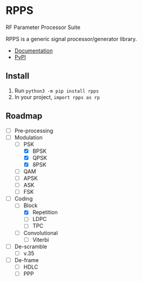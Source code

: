 # RPPS
 RF Parameter Processor Suite

RPPS is a generic signal processor/generator library.

 - [Documentation](https://anonoei.github.io/RPPS/)
 - [PyPI](https://pypi.org/project/rpps/)

## Install
1. Run `python3 -m pip install rpps`
2. In your project, `import rpps as rp`

## Roadmap
 - [ ] Pre-processing
 - [ ] Modulation
   - [ ] PSK
     - [X] BPSK
     - [X] QPSK
     - [X] 8PSK
   - [ ] QAM
   - [ ] APSK
   - [ ] ASK
   - [ ] FSK
 - [ ] Coding
   - [ ] Block
     - [X] Repetition
     - [ ] LDPC
     - [ ] TPC
   - [ ] Convolutional
     - [ ] Viterbi
 - [ ] De-scramble
   - [ ] v.35
 - [ ] De-frame
   - [ ] HDLC
   - [ ] PPP
